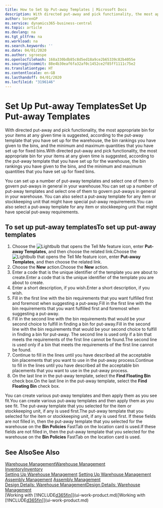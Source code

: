 ```yaml
---
title: How to Set Up Put-away Templates | Microsoft Docs
description: With directed put-away and pick functionality, the most appropriate bin for your items at any given time is suggested, according to the put-away template that you have set up for the warehouse, the bin rankings you have given to the bins, and the minimum and maximum quantities that you have set up for fixed bins.
author: SorenGP
ms.service: dynamics365-business-central
ms.topic: article
ms.devlang: na
ms.tgt_pltfrm: na
ms.workload: na
ms.search.keywords: ''
ms.date: 04/01/2020
ms.author: sgroespe
ms.openlocfilehash: 168a330bdb85c8d5ed18a9ce2b65339c82b4055e
ms.sourcegitcommit: 88e4b30eaf6fa32af0c1452ce2f85ff1111c75e2
ms.translationtype: HT
ms.contentlocale: en-GB
ms.lasthandoff: 04/01/2020
ms.locfileid: "3196146"
---
```

# <a name="set-up-put-away-templates"></a><span data-ttu-id="54724-103">Set Up Put-away Templates</span><span class="sxs-lookup"><span data-stu-id="54724-103">Set Up Put-away Templates</span></span>
<span data-ttu-id="54724-104">With directed put-away and pick functionality, the most appropriate bin for your items at any given time is suggested, according to the put-away template that you have set up for the warehouse, the bin rankings you have given to the bins, and the minimum and maximum quantities that you have set up for fixed bins.</span><span class="sxs-lookup"><span data-stu-id="54724-104">With directed put-away and pick functionality, the most appropriate bin for your items at any given time is suggested, according to the put-away template that you have set up for the warehouse, the bin rankings you have given to the bins, and the minimum and maximum quantities that you have set up for fixed bins.</span></span>  

<span data-ttu-id="54724-105">You can set up a number of put-away templates and select one of them to govern put-aways in general in your warehouse.</span><span class="sxs-lookup"><span data-stu-id="54724-105">You can set up a number of put-away templates and select one of them to govern put-aways in general in your warehouse.</span></span> <span data-ttu-id="54724-106">You can also select a put-away template for any item or stockkeeping unit that might have special put-away requirements.</span><span class="sxs-lookup"><span data-stu-id="54724-106">You can also select a put-away template for any item or stockkeeping unit that might have special put-away requirements.</span></span>  

## <a name="to-set-up-put-away-templates"></a><span data-ttu-id="54724-107">To set up put-away templates</span><span class="sxs-lookup"><span data-stu-id="54724-107">To set up put-away templates</span></span>  
1.  <span data-ttu-id="54724-108">Choose the ![Lightbulb that opens the Tell Me feature](media/ui-search/search_small.png "Tell me what you want to do") icon, enter **Put-away Templates**, and then choose the related link.</span><span class="sxs-lookup"><span data-stu-id="54724-108">Choose the ![Lightbulb that opens the Tell Me feature](media/ui-search/search_small.png "Tell me what you want to do") icon, enter **Put-away Templates**, and then choose the related link.</span></span>  
2.  <span data-ttu-id="54724-109">Choose the **New** action.</span><span class="sxs-lookup"><span data-stu-id="54724-109">Choose the **New** action.</span></span>  
3.  <span data-ttu-id="54724-110">Enter a code that is the unique identifier of the template you are about to create.</span><span class="sxs-lookup"><span data-stu-id="54724-110">Enter a code that is the unique identifier of the template you are about to create.</span></span>  
4.  <span data-ttu-id="54724-111">Enter a short description, if you wish.</span><span class="sxs-lookup"><span data-stu-id="54724-111">Enter a short description, if you wish.</span></span>  
5.  <span data-ttu-id="54724-112">Fill in the first line with the bin requirements that you want fulfilled first and foremost when suggesting a put-away.</span><span class="sxs-lookup"><span data-stu-id="54724-112">Fill in the first line with the bin requirements that you want fulfilled first and foremost when suggesting a put-away.</span></span>  
6.  <span data-ttu-id="54724-113">Fill in the second line with the bin requirements that would be your second choice to fulfill in finding a bin for put-away.</span><span class="sxs-lookup"><span data-stu-id="54724-113">Fill in the second line with the bin requirements that would be your second choice to fulfill in finding a bin for put-away.</span></span> <span data-ttu-id="54724-114">The second line is used only if a bin that meets the requirements of the first line cannot be found.</span><span class="sxs-lookup"><span data-stu-id="54724-114">The second line is used only if a bin that meets the requirements of the first line cannot be found.</span></span>  
7.  <span data-ttu-id="54724-115">Continue to fill in the lines until you have described all the acceptable bin placements that you want to use in the put-away process.</span><span class="sxs-lookup"><span data-stu-id="54724-115">Continue to fill in the lines until you have described all the acceptable bin placements that you want to use in the put-away process.</span></span>  
8.  <span data-ttu-id="54724-116">On the last line in the put-away template, select the **Find Floating Bin** check box.</span><span class="sxs-lookup"><span data-stu-id="54724-116">On the last line in the put-away template, select the **Find Floating Bin** check box.</span></span>  

<span data-ttu-id="54724-117">You can create various put-away templates and then apply them as you see fit.</span><span class="sxs-lookup"><span data-stu-id="54724-117">You can create various put-away templates and then apply them as you see fit.</span></span> <span data-ttu-id="54724-118">The put-away template that you selected for the item or stockkeeping unit, if any is used first.</span><span class="sxs-lookup"><span data-stu-id="54724-118">The put-away template that you selected for the item or stockkeeping unit, if any is used first.</span></span> <span data-ttu-id="54724-119">If these fields are not filled in, then the put-away template that you selected for the warehouse on the **Bin Policies** FastTab on the location card is used.</span><span class="sxs-lookup"><span data-stu-id="54724-119">If these fields are not filled in, then the put-away template that you selected for the warehouse on the **Bin Policies** FastTab on the location card is used.</span></span>  

## <a name="see-also"></a><span data-ttu-id="54724-120">See Also</span><span class="sxs-lookup"><span data-stu-id="54724-120">See Also</span></span>  
[<span data-ttu-id="54724-121">Warehouse Management</span><span class="sxs-lookup"><span data-stu-id="54724-121">Warehouse Management</span></span>](warehouse-manage-warehouse.md)  
[<span data-ttu-id="54724-122">Inventory</span><span class="sxs-lookup"><span data-stu-id="54724-122">Inventory</span></span>](inventory-manage-inventory.md)  
<span data-ttu-id="54724-123">[Setting Up Warehouse Management](warehouse-setup-warehouse.md)   </span><span class="sxs-lookup"><span data-stu-id="54724-123">[Setting Up Warehouse Management](warehouse-setup-warehouse.md)   </span></span>  
<span data-ttu-id="54724-124">[Assembly Management](assembly-assemble-items.md)  </span><span class="sxs-lookup"><span data-stu-id="54724-124">[Assembly Management](assembly-assemble-items.md)  </span></span>  
[<span data-ttu-id="54724-125">Design Details: Warehouse Management</span><span class="sxs-lookup"><span data-stu-id="54724-125">Design Details: Warehouse Management</span></span>](design-details-warehouse-management.md)  
<span data-ttu-id="54724-126">[Working with [!INCLUDE[d365fin](includes/d365fin_md.md)]](ui-work-product.md)</span><span class="sxs-lookup"><span data-stu-id="54724-126">[Working with [!INCLUDE[d365fin](includes/d365fin_md.md)]](ui-work-product.md)</span></span>
